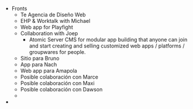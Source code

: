 - Fronts
	- Te Agencia de Diseño Web
	- EHP & Worktalk with Michael
	- Web app for Playfight
	- Collaboration with Joep
		- Atomic Server CMS for modular app building that anyone can join and start creating and selling customized web apps / platforms / groupwares for people.
	- Sitio para Bruno
	- App para Nach
	- Web app para Amapola
	- Posible colaboración con Marce
	- Posible colaboración con Maxi
	- Posible colaboración con Dawson
	-
-